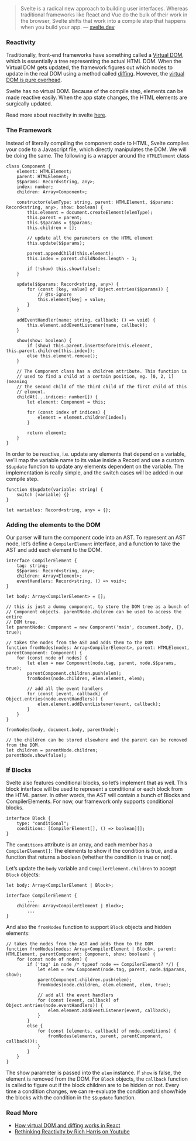 > Svelte is a radical new approach to building user interfaces. Whereas traditional frameworks like React and Vue do the bulk of their work in the browser, Svelte shifts that work into a compile step that happens when you build your app. — [svelte.dev](https://svelte.dev/)

### Reactivity

Traditionally, front-end frameworks have something called a [Virtual DOM](https://stackoverflow.com/questions/21965738/what-is-virtual-dom), which is essentially a tree representing the actual HTML DOM. When the Virtual DOM gets updated, the framework figures out which nodes to update in the real DOM using a method called [diffing](https://reactjs.org/docs/reconciliation.html). However, the [virtual DOM is pure overhead](https://svelte.dev/blog/virtual-dom-is-pure-overhead).

Svelte has no virtual DOM. Because of the compile step, elements can be made reactive easily. When the app state changes, the HTML elements are surgically updated.

Read more about reactivity in svelte [here](https://svelte.dev/blog/svelte-3-rethinking-reactivity).

### The Framework

Instead of literally compiling the component code to HTML, Svelte compiles your code to a Javascript file, which directly manipulates the DOM. We will be doing the same. The following is a wrapper around the `HTMLElement` class 

```tsx
class Component {
    element: HTMLElement;
    parent: HTMLElement;
    $$params: Record<string, any>;
    index: number;
    children: Array<Component>;
    
    constructor(elemType: string, parent: HTMLElement, $$params: Record<string, any>, show: boolean) {
        this.element = document.createElement(elemType);
        this.parent = parent;
        this.$$params = $$params;
        this.children = []; 

        // update all the parameters on the HTML element
        this.update($$params);
        
        parent.appendChild(this.element);
        this.index = parent.childNodes.length - 1;

        if (!show) this.show(false);
    }
    
    update($$params: Record<string, any>) { 
        for (const [key, value] of Object.entries($$params)) {
            // @ts-ignore
            this.element[key] = value;
        }
    }

    addEventHandler(name: string, callback: () => void) {
        this.element.addEventListener(name, callback);
    }

    show(show: boolean) {
        if (show) this.parent.insertBefore(this.element, this.parent.children[this.index]);
        else this.element.remove();
    }

    // The Component class has a children attribute. This function is
    // used to find a child at a certain position, eg. [0, 2, 1] (meaning
    // the second child of the third child of the first child of this 
    // element.
    childAt(...indices: number[]) {
        let element: Component = this;

        for (const index of indices) {
            element = element.children[index];
        }

        return element;
    }
}
```

In order to be reactive, i.e. update any elements that depend on a variable, we’ll map the variable name to its value inside a Record and use a custom `$$update` function to update any elements dependent on the variable. The implementation is really simple, and the switch cases will be added in our compile step.

```tsx
function $$update(variable: string) {
    switch (variable) {}
}

let variables: Record<string, any> = {}; 
```

### Adding the elements to the DOM

Our parser will turn the component code into an AST. To represent an AST node, let’s define a `CompilerElement` interface, and a function to take the AST and add each element to the DOM.

```tsx
interface CompilerElement {
    tag: string;
    $$params: Record<string, any>;
    children: Array<Element>;
    eventHandlers: Record<string, () => void>;
}

let body: Array<CompilerElement> = [];

// this is just a dummy component, to store the DOM tree as a bunch of
// Component objects. parentNode.children can be used to access the entire
// DOM tree.
let parentNode: Component = new Component('main', document.body, {}, true);

// takes the nodes from the AST and adds them to the DOM
function fromNodes(nodes: Array<CompilerElement>, parent: HTMLElement, parentComponent: Component) {
    for (const node of nodes) {
        let elem = new Component(node.tag, parent, node.$$params, true);
        parentComponent.children.push(elem);
        fromNodes(node.children, elem.element, elem);

        // add all the event handlers
        for (const [event, callback] of Object.entries(node.eventHandlers)) {
            elem.element.addEventListener(event, callback);
        }
    }
}

fromNodes(body, document.body, parentNode);

// the children can be stored elsewhere and the parent can be removed from the DOM.
let children = parentNode.children;
parentNode.show(false);
```

### If Blocks

Svelte also features conditional blocks, so let’s implement that as well. This block interface will be used to represent a conditional or each block from the HTML parser. In other words, the AST will contain a bunch of Blocks and CompilerElements. For now, our framework only supports conditional blocks.

```tsx
interface Block {
    type: "conditional";
    conditions: [CompilerElement[], () => boolean][];
}
```

The `conditions` attribute is an array, and each member has a `CompilerElement[]`: The elements to show if the condition is true, and a function that returns a boolean (whether the condition is true or not). 

Let’s update the `body` variable and `CompilerElement.children` to accept `Block` objects:

```tsx
let body: Array<CompilerElement | Block>;

interface CompilerElement {
		...
    children: Array<CompilerElement | Block>;
		...
}
```

And also the `fromNodes` function to support `Block` objects and hidden elements:

```tsx
// takes the nodes from the AST and adds them to the DOM
function fromNodes(nodes: Array<CompilerElement | Block>, parent: HTMLElement, parentComponent: Component, show: boolean) {
    for (const node of nodes) {
        if ('tag' in node /* typeof node == CompilerElement? */) {
            let elem = new Component(node.tag, parent, node.$$params, show);
            parentComponent.children.push(elem);
            fromNodes(node.children, elem.element, elem, true);
    
            // add all the event handlers
            for (const [event, callback] of Object.entries(node.eventHandlers)) {
                elem.element.addEventListener(event, callback);
            }
        }
        else {
            for (const [elements, callback] of node.conditions) {
                fromNodes(elements, parent, parentComponent, callback());
            }
        }
    }
}
```

The show parameter is passed into the `elem` instance. If `show` is false, the element is removed from the DOM. For `Block` objects, the `callback` function is called to figure out if the block children are to be hidden or not. Every time a condition changes, we can re-evaluate the condition and show/hide the blocks with the condition in the `$$update` function.

### Read More

- [How virtual DOM and diffing works in React](https://medium.com/@gethylgeorge/how-virtual-dom-and-diffing-works-in-react-6fc805f9f84e)
- [Rethinking Reactivity by Rich Harris on Youtube](https://www.youtube.com/watch?v=AdNJ3fydeao)